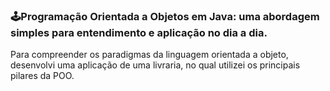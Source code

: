 
### 🕹Programação Orientada a Objetos em Java: uma abordagem simples para entendimento e aplicação no dia a dia.

Para compreender os paradigmas da linguagem orientada a objeto, desenvolvi uma aplicação de uma livraria, no qual utilizei os principais pilares da POO.
